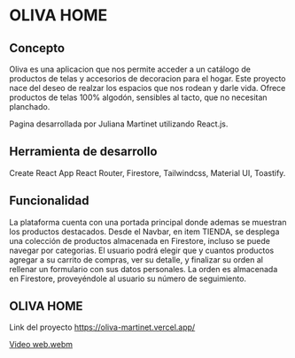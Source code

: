 # OLIVA HOME

## Concepto

Oliva es una aplicacion que nos permite acceder a un catálogo de productos de telas y accesorios de decoracion para el hogar. Este proyecto nace del deseo de realzar los espacios que nos rodean y darle vida. Ofrece productos de telas 100% algodón, sensibles al tacto, que no necesitan planchado.

Pagina desarrollada por Juliana Martinet utilizando React.js. 

## Herramienta de desarrollo

Create React App React Router, Firestore, Tailwindcss, Material UI, Toastify.

## Funcionalidad

La plataforma cuenta con una portada principal donde ademas se muestran los productos destacados. Desde el Navbar, en item TIENDA, se desplega una colección de productos almacenada en Firestore, incluso se puede navegar por categorias. El usuario podrá elegir que y cuantos productos agregar a su carrito de compras, ver su detalle, y finalizar su orden al rellenar un formulario con sus datos personales.
La orden es almacenada en Firestore, proveyéndole al usuario su número de seguimiento.

## OLIVA HOME

Link del proyecto https://oliva-martinet.vercel.app/

[Video web.webm](https://user-images.githubusercontent.com/103047921/189556123-162a7c01-5c9e-4027-940e-ec0f759b255a.webm)

